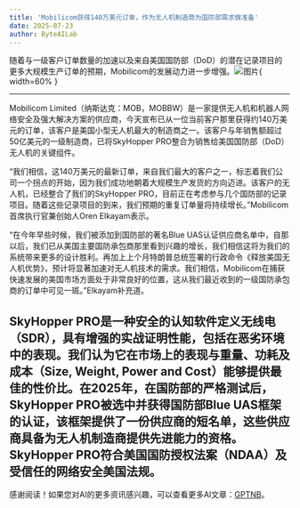 ```yaml
---
title: 'Mobilicom获得140万美元订单，作为无人机制造商为国防部需求做准备'
date: 2025-07-23
author: ByteAILab
---
```


随着与一级客户订单数量的加速以及来自美国国防部（DoD）的潜在记录项目的更多大规模生产订单的预期，Mobilicom的发展动力进一步增强。![图片](https://ai-techpark.com/wp-content/uploads/Mobilicom.jpg){ width=60% }

---
 

Mobilicom Limited（纳斯达克：MOB，MOBBW）是一家提供无人机和机器人网络安全及强大解决方案的供应商，今天宣布已从一位当前客户那里获得约140万美元的订单，该客户是美国小型无人机最大的制造商之一。该客户与年销售额超过50亿美元的一级制造商，已将SkyHopper PRO整合为销售给美国国防部（DoD）无人机的关键组件。

“我们相信，这140万美元的最新订单，来自我们最大的客户之一，标志着我们公司一个拐点的开始，因为我们成功地朝着大规模生产发货的方向迈进。该客户的无人机，已经整合了我们的SkyHopper PRO，目前正在考虑参与几个国防部的记录项目。随着这些记录项目的到来，我们预期的重复订单量将持续增长。”Mobilicom首席执行官兼创始人Oren Elkayam表示。

“在今年早些时候，我们被添加到国防部的著名Blue UAS认证供应商名单中，自那以后，我们已从美国主要国防承包商那里看到兴趣的增长，我们相信这将为我们的系统带来更多的设计胜利。再加上上个月特朗普总统签署的行政命令《释放美国无人机优势》，预计将显著加速对无人机技术的需求。我们相信，Mobilicom在捕获快速发展的美国市场方面处于非常良好的位置，这从我们最近收到的一级国防承包商的订单中可见一斑。”Elkayam补充道。

SkyHopper PRO是一种安全的认知软件定义无线电（SDR），具有增强的实战证明性能，包括在恶劣环境中的表现。我们认为它在市场上的表现与重量、功耗及成本（Size, Weight, Power and Cost）能够提供最佳的性价比。在2025年，在国防部的严格测试后，SkyHopper PRO被选中并获得国防部Blue UAS框架的认证，该框架提供了一份供应商的短名单，这些供应商具备为无人机制造商提供先进能力的资格。SkyHopper PRO符合美国国防授权法案（NDAA）及受信任的网络安全美国法规。
---
感谢阅读！如果您对AI的更多资讯感兴趣，可以查看更多AI文章：[GPTNB](https://gptnb.com)。